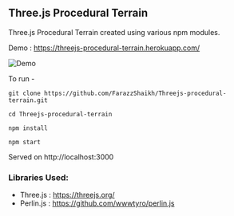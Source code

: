 ## Three.js Procedural Terrain
Three.js Procedural Terrain created using various npm modules.

Demo : 	https://threejs-procedural-terrain.herokuapp.com/

![Demo](https://github.com/FarazzShaikh/Threejs-procedural-terrain/blob/master/public/images/Screenshot.png)

To run -

```
git clone https://github.com/FarazzShaikh/Threejs-procedural-terrain.git
```
```
cd Threejs-procedural-terrain
```
```
npm install
```
```
npm start
```
Served on http://localhost:3000

### Libraries Used:
 - Three.js   : https://threejs.org/
 - Perlin.js  : https://github.com/wwwtyro/perlin.js
